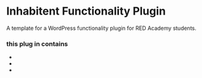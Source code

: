 # Inhabitent Functionality Plugin

A template for a WordPress functionality plugin for RED Academy students.

### this plug in contains
*
*
*
